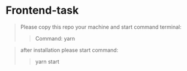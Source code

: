 # Frontend-task

> Please copy this repo your machine and start command terminal:
>> Command:
>> yarn

>after installation please start command:
>> yarn start
